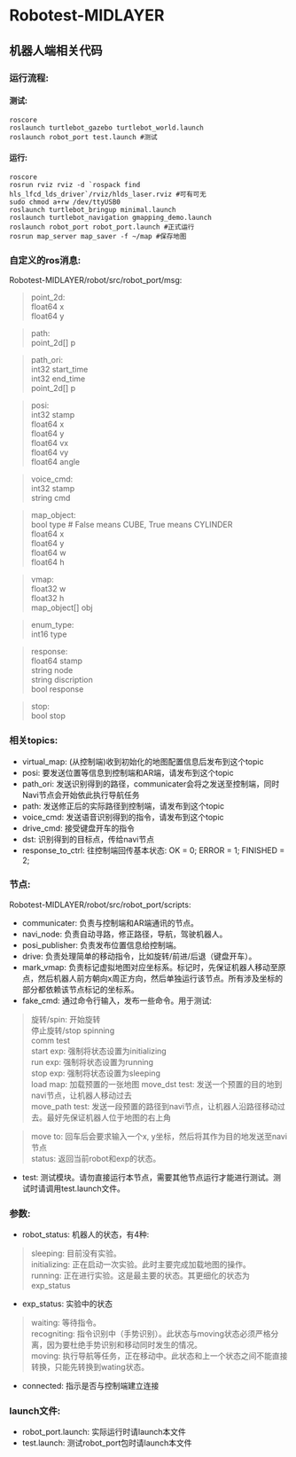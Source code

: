 # Robotest-MIDLAYER
## 机器人端相关代码

### 运行流程:
#### 测试:
```
roscore  
roslaunch turtlebot_gazebo turtlebot_world.launch  
roslaunch robot_port test.launch #测试  
```
#### 运行:
```
roscore  
rosrun rviz rviz -d `rospack find hls_lfcd_lds_driver`/rviz/hlds_laser.rviz #可有可无  
sudo chmod a+rw /dev/ttyUSB0  
roslaunch turtlebot_bringup minimal.launch  
roslaunch turtlebot_navigation gmapping_demo.launch  
roslaunch robot_port robot_port.launch #正式运行  
rosrun map_server map_saver -f ~/map #保存地图
```

### 自定义的ros消息:
Robotest-MIDLAYER/robot/src/robot_port/msg:
>point_2d:  
>    float64 x  
>    float64 y

>path:  
>    point_2d[] p

>path_ori:  
>    int32 start_time  
>    int32 end_time  
>    point_2d[] p

>posi:  
>    int32 stamp  
>    float64 x  
>    float64 y  
>    float64 vx  
>    float64 vy  
>    float64 angle

>voice_cmd:  
>    int32 stamp  
>    string cmd

>map_object:  
>    bool type 	# False means CUBE, True means CYLINDER  
>    float64 x  
>    float64 y  
>    float64 w  
>    float64 h

>vmap:  
>    float32 w  
>    float32 h  
>    map_object[] obj

>enum_type:  
>    int16 type

>response:  
>    float64 stamp  
>    string node  
>    string discription  
>    bool response

>stop:  
>    bool stop
### 相关topics:
* virtual_map: (从控制端)收到初始化的地图配置信息后发布到这个topic
* posi: 要发送位置等信息到控制端和AR端，请发布到这个topic
* path_ori: 发送识别得到的路径，communicater会将之发送至控制端，同时Navi节点会开始依此执行导航任务
* path: 发送修正后的实际路径到控制端，请发布到这个topic
* voice_cmd: 发送语音识别得到的指令，请发布到这个topic
* drive_cmd: 接受键盘开车的指令
* dst: 识别得到的目标点，传给navi节点
* response_to_ctrl: 往控制端回传基本状态: OK = 0; ERROR = 1; FINISHED = 2;

### 节点:
Robotest-MIDLAYER/robot/src/robot_port/scripts:
* communicater: 负责与控制端和AR端通讯的节点。
* navi_node: 负责自动寻路，修正路径，导航，驾驶机器人。
* posi_publisher: 负责发布位置信息给控制端。
* drive: 负责处理简单的移动指令，比如旋转/前进/后退（键盘开车）。
* mark_vmap: 负责标记虚拟地图对应坐标系。标记时，先保证机器人移动至原点，然后机器人前方朝向x周正方向，然后单独运行该节点。所有涉及坐标的部分都依赖该节点标记的坐标系。
* fake_cmd: 通过命令行输入，发布一些命令。用于测试:
>旋转/spin: 开始旋转  
>停止旋转/stop spinning  
>comm test  
>start exp: 强制将状态设置为initializing  
>run exp: 强制将状态设置为running  
>stop exp: 强制将状态设置为sleeping  
>load map: 加载预置的一张地图 
>move_dst test: 发送一个预置的目的地到navi节点，让机器人移动过去  
>move_path test: 发送一段预置的路径到navi节点，让机器人沿路径移动过去。最好先保证机器人位于地图的右上角  

>move to: 回车后会要求输入一个x, y坐标，然后将其作为目的地发送至navi节点  
>status: 返回当前robot和exp的状态。
* test: 测试模块。请勿直接运行本节点，需要其他节点运行才能进行测试。测试时请调用test.launch文件。

### 参数:
* robot_status: 机器人的状态，有4种: 
>sleeping: 目前没有实验。  
>initializing: 正在启动一次实验。此时主要完成加载地图的操作。  
>running: 正在进行实验。这是最主要的状态。其更细化的状态为exp_status

* exp_status: 实验中的状态
>waiting: 等待指令。  
>recogniting: 指令识别中（手势识别）。此状态与moving状态必须严格分离，因为要杜绝手势识别和移动同时发生的情况。  
>moving: 执行导航等任务，正在移动中。此状态和上一个状态之间不能直接转换，只能先转换到wating状态。

* connected: 指示是否与控制端建立连接

### launch文件:
* robot_port.launch: 实际运行时请launch本文件
* test.launch: 测试robot_port包时请launch本文件

